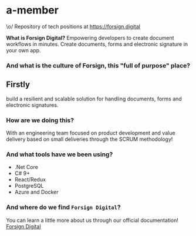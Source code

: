 # a-member
\o/ Repository of tech positions at https://forsign.digital


**What is Forsign Digital?**
Empowering developers to create document workflows in minutes. Create documents, forms and electronic signature in your own app.

### And what is the culture of Forsign, this "full of purpose" place?

## Firstly

build a resilient and scalable solution for handling documents, forms and electronic signatures.


### How are we doing this?

With an engineering team focused on product development and value delivery based on small deliveries through the SCRUM methodology!

### And what tools have we been using?

* .Net Core
* C# 9+
* React/Redux
* PostgreSQL
* Azure and Docker


### And where do we find `Forsign Digital`?

You can learn a little more about us through our official documentation! [Forsign Digital](https://doc.forsign.digital/reference/documentation)
